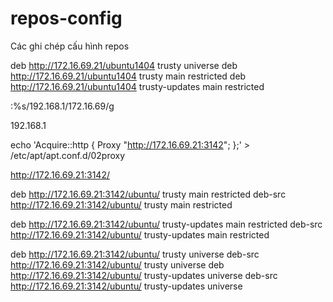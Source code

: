 # repos-config
Các ghi chép cấu hình repos

deb http://172.16.69.21/ubuntu1404 trusty universe
deb http://172.16.69.21/ubuntu1404 trusty main restricted
deb http://172.16.69.21/ubuntu1404 trusty-updates main restricted


:%s/192.168.1/172.16.69/g


192.168.1


echo 'Acquire::http { Proxy "http://172.16.69.21:3142"; };' >  /etc/apt/apt.conf.d/02proxy


http://172.16.69.21:3142/

deb http://172.16.69.21:3142/ubuntu/ trusty main restricted
deb-src http://172.16.69.21:3142/ubuntu/ trusty main restricted


deb http://172.16.69.21:3142/ubuntu/ trusty-updates main restricted
deb-src http://172.16.69.21:3142/ubuntu/ trusty-updates main restricted


deb http://172.16.69.21:3142/ubuntu/ trusty universe
deb-src http://172.16.69.21:3142/ubuntu/ trusty universe
deb http://172.16.69.21:3142/ubuntu/ trusty-updates universe
deb-src http://172.16.69.21:3142/ubuntu/ trusty-updates universe
